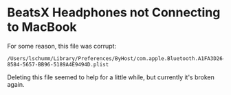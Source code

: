 # BeatsX Headphones not Connecting to MacBook

For some reason, this file was corrupt:

```
/Users/lschumm/Library/Preferences/ByHost/com.apple.Bluetooth.A1FA3D26-8584-5657-BB96-5189A4E9494D.plist
```

Deleting this file seemed to help for a little while, but currently
it's broken again.
